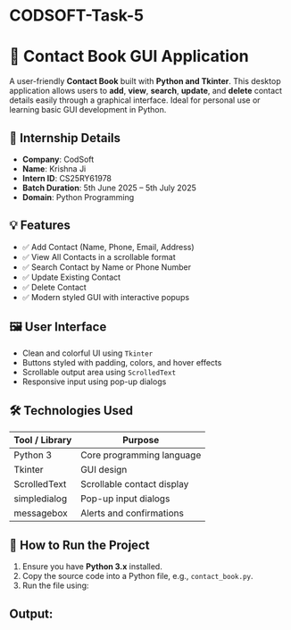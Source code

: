 # CODSOFT-Task-5
# 📘 Contact Book GUI Application

A user-friendly **Contact Book** built with **Python and Tkinter**. This desktop application allows users to **add**, **view**, **search**, **update**, and **delete** contact details easily through a graphical interface. Ideal for personal use or learning basic GUI development in Python.

## 📌 Internship Details
- **Company**: CodSoft  
- **Name**: Krishna Ji  
- **Intern ID**: CS25RY61978  
- **Batch Duration**: 5th June 2025 – 5th July 2025  
- **Domain**: Python Programming  

## 💡 Features
- ✅ Add Contact (Name, Phone, Email, Address)
- ✅ View All Contacts in a scrollable format
- ✅ Search Contact by Name or Phone Number
- ✅ Update Existing Contact
- ✅ Delete Contact
- ✅ Modern styled GUI with interactive popups

## 🖼️ User Interface
- Clean and colorful UI using `Tkinter`
- Buttons styled with padding, colors, and hover effects
- Scrollable output area using `ScrolledText`
- Responsive input using pop-up dialogs

## 🛠️ Technologies Used

| Tool / Library   | Purpose                                |
|------------------|----------------------------------------|
| Python 3         | Core programming language              |
| Tkinter          | GUI design                             |
| ScrolledText     | Scrollable contact display             |
| simpledialog     | Pop-up input dialogs                   |
| messagebox       | Alerts and confirmations               |


## 🧪 How to Run the Project
1. Ensure you have **Python 3.x** installed.
2. Copy the source code into a Python file, e.g., `contact_book.py`.
3. Run the file using:

## Output:

